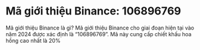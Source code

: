 # Mã giới thiệu Binance: 106896769
Mã giới thiệu Binance là gì? Mã giới thiệu Binance cho giai đoạn hiện tại vào năm 2024 được xác định là “106896769”. Mã này cung cấp chiết khấu hoa hồng cao nhất là 20%
